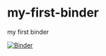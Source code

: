# my-first-binder
my first binder

[![Binder](https://mybinder.org/badge_logo.svg)](https://mybinder.org/v2/gh/wallynovak/my-first-binder/HEAD?urlpath=lab)
